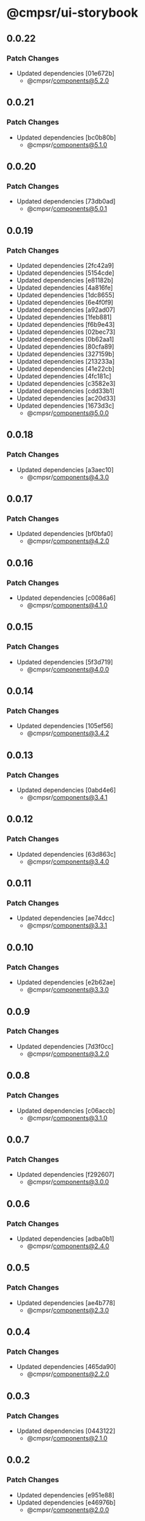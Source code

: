 # @cmpsr/ui-storybook

## 0.0.22

### Patch Changes

- Updated dependencies [01e672b]
  - @cmpsr/components@5.2.0

## 0.0.21

### Patch Changes

- Updated dependencies [bc0b80b]
  - @cmpsr/components@5.1.0

## 0.0.20

### Patch Changes

- Updated dependencies [73db0ad]
  - @cmpsr/components@5.0.1

## 0.0.19

### Patch Changes

- Updated dependencies [2fc42a9]
- Updated dependencies [5154cde]
- Updated dependencies [e81182b]
- Updated dependencies [4a816fe]
- Updated dependencies [1dc8655]
- Updated dependencies [6e4f0f9]
- Updated dependencies [a92ad07]
- Updated dependencies [1feb881]
- Updated dependencies [f6b9e43]
- Updated dependencies [02bec73]
- Updated dependencies [0b62aa1]
- Updated dependencies [80cfa89]
- Updated dependencies [327159b]
- Updated dependencies [213233a]
- Updated dependencies [41e22cb]
- Updated dependencies [4fc181c]
- Updated dependencies [c3582e3]
- Updated dependencies [cdd33b1]
- Updated dependencies [ac20d33]
- Updated dependencies [1673d3c]
  - @cmpsr/components@5.0.0

## 0.0.18

### Patch Changes

- Updated dependencies [a3aec10]
  - @cmpsr/components@4.3.0

## 0.0.17

### Patch Changes

- Updated dependencies [bf0bfa0]
  - @cmpsr/components@4.2.0

## 0.0.16

### Patch Changes

- Updated dependencies [c0086a6]
  - @cmpsr/components@4.1.0

## 0.0.15

### Patch Changes

- Updated dependencies [5f3d719]
  - @cmpsr/components@4.0.0

## 0.0.14

### Patch Changes

- Updated dependencies [105ef56]
  - @cmpsr/components@3.4.2

## 0.0.13

### Patch Changes

- Updated dependencies [0abd4e6]
  - @cmpsr/components@3.4.1

## 0.0.12

### Patch Changes

- Updated dependencies [63d863c]
  - @cmpsr/components@3.4.0

## 0.0.11

### Patch Changes

- Updated dependencies [ae74dcc]
  - @cmpsr/components@3.3.1

## 0.0.10

### Patch Changes

- Updated dependencies [e2b62ae]
  - @cmpsr/components@3.3.0

## 0.0.9

### Patch Changes

- Updated dependencies [7d3f0cc]
  - @cmpsr/components@3.2.0

## 0.0.8

### Patch Changes

- Updated dependencies [c06accb]
  - @cmpsr/components@3.1.0

## 0.0.7

### Patch Changes

- Updated dependencies [f292607]
  - @cmpsr/components@3.0.0

## 0.0.6

### Patch Changes

- Updated dependencies [adba0b1]
  - @cmpsr/components@2.4.0

## 0.0.5

### Patch Changes

- Updated dependencies [ae4b778]
  - @cmpsr/components@2.3.0

## 0.0.4

### Patch Changes

- Updated dependencies [465da90]
  - @cmpsr/components@2.2.0

## 0.0.3

### Patch Changes

- Updated dependencies [0443122]
  - @cmpsr/components@2.1.0

## 0.0.2

### Patch Changes

- Updated dependencies [e951e88]
- Updated dependencies [e46976b]
  - @cmpsr/components@2.0.0
